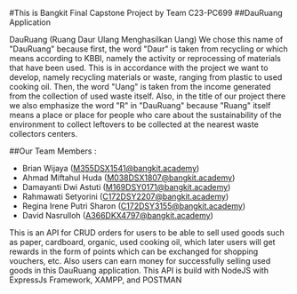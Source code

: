 #This is Bangkit Final Capstone Project by Team C23-PC699
##DauRuang Application

DauRuang (Ruang Daur Ulang Menghasilkan Uang) We chose this name of "DauRuang" because first, the word "Daur" is taken from recycling or which means according to KBBI, namely the activity or reprocessing of materials that have been used. This is in accordance with the project we want to develop, namely recycling materials or waste, ranging from plastic to used cooking oil. Then, the word "Uang" is taken from the income generated from the collection of used waste itself. Also, in the title of our project there we also emphasize the word "R" in "DauRuang" because "Ruang" itself means a place or place for people who care about the sustainability of the environment to collect leftovers to be collected at the nearest waste collectors centers.

##Our Team Members :
- Brian Wijaya (M355DSX1541@bangkit.academy)
- Ahmad Miftahul Huda (M038DSX1807@bangkit.academy)
- Damayanti Dwi Astuti (M169DSY0171@bangkit.academy)
- Rahmawati Setyorini (C172DSY2207@bangkit.academy)
- Regina Irene Putri Sharon (C172DSY3155@bangkit.academy)
- David Nasrulloh (A366DKX4797@bangkit.academy)

This is an API for CRUD orders for users to be able to sell used goods such as paper, cardboard, organic, used cooking oil, which later users will get rewards in the form of points which can be exchanged for shopping vouchers, etc. Also users can earn money for successfully selling used goods in this DauRuang application. This API is build with NodeJS with ExpressJs Framework, XAMPP, and POSTMAN
